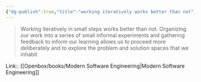 ```yaml
---
{"dg-publish":true,"title":"working iteratively works better than not","tags":["quotes"],"date":"2023-08-15T10:22:31+04:00","modified_at":"2023-10-27T22:16:40+04:00","alias":"working iteratively works better than not","dg-path":"/quotes/202308151022.md","permalink":"/quotes/202308151022/","dgPassFrontmatter":true}
---
```



> Working iteratively in small steps works better than not. Organizing our work into a series of small informal experiments and gathering feedback to inform our learning allows us to proceed more deliberately and to explore the problem and solution spaces that we inhabit

Link:: [[Openbox/books/Modern Software Engineering|Modern Software Engineering]]
